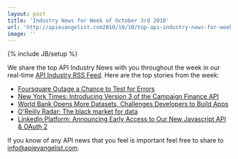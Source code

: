 ```yaml
---
layout: post
title: 'Industry News for Week of October 3rd 2010'
url: 'http://apievangelist.com2010/10/10/top-api-industry-news-for-week-of-october-3rd-2010/'
image: ''
---
```

{% include JB/setup %}
We share the top API Industry News with you throughout the week in our real-time <a href="http://feeds.feedburner.com/api-marketViaKinInGoogleReader/">API Industry RSS Feed</a>.
Here are the top stories from the week:
<ul >
     <li>
          <a href="http://blog.programmableweb.com/2010/10/05/foursquare-outage-a-chance-to-test-for-errors/">Foursquare Outage a Chance to Test for Errors</a>
     </li>
     <li>
          <a href="http://open.blogs.nytimes.com/2010/10/06/introducing-version-3-of-the-campaign-finance-api/">New York Times: Introducing Version 3 of the Campaign Finance API</a>
     </li>
     <li>
          <a href="http://www.readwriteweb.com/archives/world_bank_opens_more_datasets_challenges_develope.php">World Bank Opens More Datasets, Challenges Developers to Build Apps</a>
     </li>
     <li>
          <a href="http://radar.oreilly.com/2010/10/the-black-market-for-data.html">O'Reilly Radar: The black market for data</a>
     </li>
     <li>
          <a href="http://blog.linkedin.com/2010/10/06/linkedin-oauth2/">LinkedIn Platform: Announcing Early Access to Our New Javascript API &amp; OAuth 2</a>
     </li>
</ul>If you know of any API news that you feel is important feel free to share to <a href="mailto:info@apievangelist.com">info@apievangelist.com</a>.
